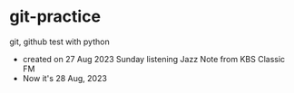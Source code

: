 # git-practice
git, github test with python
- created on 27 Aug 2023 Sunday
listening Jazz Note from KBS Classic FM
- Now it's 28 Aug, 2023
